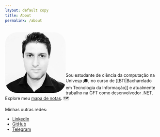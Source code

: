 ```yaml
---
layout: default copy
title: About
permalink: /about
---
```


<head>
    <script src="https://kit.fontawesome.com/2635e42ccc.js" crossorigin="anonymous"></script>
</head>

<img src="/assets/photo-profile.jpg" style="border-radius: 20%;" width="200" align="left"/> <br><br><br><br><br><br><br>

Sou estudante de ciência da computação na Univesp 🎓, no curso de [[BTI|Bacharelado em Tecnologia da Informação]] e atualmente trabalho na GFT como desenvolvedor .NET. <br>
Explore meu <a class="internal-link" href="/map">mapa de notas</a>. 🗺️

Minhas outras redes:

- [LinkedIn](https://www.linkedin.com/in/gio-bon/) <i class="fa fa-linkedin" aria-hidden="true"></i>
- [GitHub](https://github.com/gio-bon)
- [Telegram](https://t.me/giobon)
